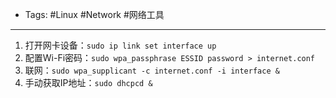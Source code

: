 - Tags: #Linux #Network #网络工具

---

1. 打开网卡设备：`sudo ip link set interface up`
2. 配置Wi-Fi密码：`sudo wpa_passphrase ESSID password > internet.conf`
3. 联网：`sudo wpa_supplicant -c internet.conf -i interface &`
4. 手动获取IP地址：`sudo dhcpcd &`
